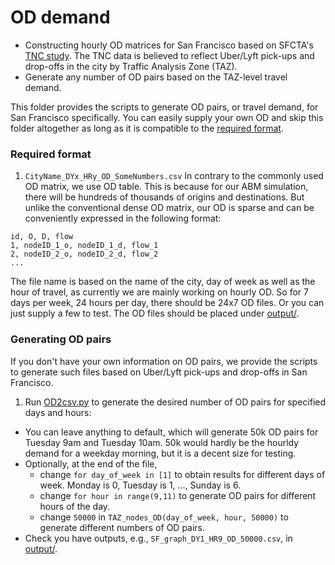 # OD demand
* Constructing hourly OD matrices for San Francisco based on SFCTA's [TNC study](http://tncstoday.sfcta.org). The TNC data is believed to reflect Uber/Lyft pick-ups and drop-offs in the city by Traffic Analysis Zone (TAZ).
* Generate any number of OD pairs based on the TAZ-level travel demand.

This folder provides the scripts to generate OD pairs, or travel demand, for San Francisco specifically. You can easily supply your own OD and skip this folder altogether as long as it is compatible to the [required format](#required-format).

### Required format
1. `CityName_DYx_HRy_OD_SomeNumbers.csv`
In contrary to the commonly used OD matrix, we use OD table. This is because for our ABM simulation, there will be hundreds of thousands of origins and destinations. But unlike the conventional dense OD matrix, our OD is sparse and can be conveniently expressed in the following format:
```
id, O, D, flow
1, nodeID_1_o, nodeID_1_d, flow_1
2, nodeID_2_o, nodeID_2_d, flow_2
...
```
The file name is based on the name of the city, day of week as well as the hour of travel, as currently we are mainly working on hourly OD. So for 7 days per week, 24 hours per day, there should be 24x7 OD files. Or you can just supply a few to test. The OD files should be placed under [output/](output/).

### Generating OD pairs
If you don't have your own information on OD pairs, we provide the scripts to generate such files based on Uber/Lyft pick-ups and drop-offs in San Francisco.

1. Run [OD2csv.py](OD2csv.py) to generate the desired number of OD pairs for specified days and hours:
  * You can leave anything to default, which will generate 50k OD pairs for Tuesday 9am and Tuesday 10am. 50k would hardly be the hourldy demand for a weekday morning, but it is a decent size for testing.
  * Optionally, at the end of the file, 
  	* change `for day_of_week in [1]` to obtain results for different days of week. Monday is 0, Tuesday is 1, ..., Sunday is 6.
  	* change `for hour in range(9,11)` to generate OD pairs for different hours of the day.
  	* change `50000` in `TAZ_nodes_OD(day_of_week, hour, 50000)` to generate different numbers of OD pairs.
  * Check you have outputs, e.g., `SF_graph_DY1_HR9_OD_50000.csv`, in [output/](output/).